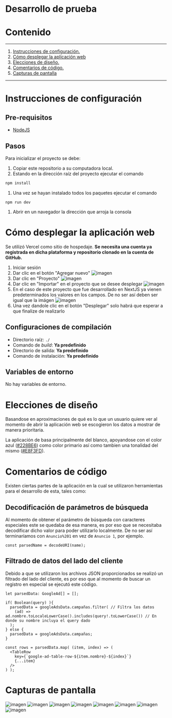 # Desarrollo de prueba

# Contenido
- - -
1. [Instrucciones de configuración.](#instrucciones-de-configuración)
1. [Cómo desplegar la aplicación web](#cómo-desplegar-la-aplicación-web)
1. [Elecciones de diseño.](#elecciones-de-diseño)
1. [Comentarios de código.](#comentarios-de-código)
1. [Capturas de pantalla](#capturas-de-pantalla)
- - -

# Instrucciones de configuración

## Pre-requisitos
- [NodeJS](https://nodejs.org/en)


## Pasos
Para inicializar el proyecto se debe:
1. Copiar este repositorio a su computadora local.
1. Estando en la dirección raíz del proyecto ejecutar el comando
```bash
npm install
```
1. Una vez se hayan instalado todos los paquetes ejecutar el comando
```
npm run dev
```
1. Abrir en un navegador la dirección que arroja la consola

# Cómo desplegar la aplicación web
Se utilizó Vercel como sitio de hospedaje.
**Se necesita una cuenta ya registrada en dicha plataforma y repositorio clonado en la cuenta de GitHub.**
1. Iniciar sesión
2. Dar clic en el botón "Agregar nuevo"
![imagen](https://github.com/user-attachments/assets/9a538cd9-aa84-4b51-8a86-3a2d6f7c9574)
4. Dar clic en "Proyecto"
![imagen](https://github.com/user-attachments/assets/112ab373-6061-4873-b2db-4293447662d6)
5. Dar clic en "Importar" en el proyecto que se desee desplegar
![imagen](https://github.com/user-attachments/assets/4c888fbc-564c-47cb-a37d-f97a9cd46270)
6. En el caso de este proyecto que fue desarrollado en NextJS ya vienen predeterminados los valores en los campos. De no ser así deben ser igual que la imágen
![imagen](https://github.com/user-attachments/assets/25c167b1-8012-47e1-a6fb-24824c36ec58)
7. Una vez dandole clic en el botón "Desplegar" solo habrá que esperar a que finalize de realizarlo

## Configuraciones de compilación
- Directorio raíz: `./`
- Comando de *build*: **Ya predefinido**
- Directorio de salida: **Ya predefinido**
- Comando de instalación: **Ya predefinido**

## Variables de entorno
No hay variables de entorno.


# Elecciones de diseño
Basandose en aproximaciones de qué es lo que un usuario quiere ver al momento de abrir la aplicación web se escogieron los datos a mostrar de manera prioritaria.

La aplicación de basa principalmente del blanco, apoyandose con el color azul ([#228BE6](https://g.co/kgs/cx9M5Dp)) como color primario así como tambien una tonalidad del mismo ([#E8F3FD](https://g.co/kgs/KNPmGbz)).


# Comentarios de código
Existen ciertas partes de la aplicación en la cual se utilizaron herramientas para el desarrollo de esta, tales como:

## Decodificación de parámetros de búsqueda
Al momento de obtener el parámetro de búsqueda con caracteres especiales este se quedaba de esa manera, es por eso que se necesitaba decodificar dicho valor para poder utilizarlo localmente.
De no ser así terminaríamos con `Anuncio%201` en vez de `Anuncio 1`, por ejemplo.
```
const parsedName = decodeURI(name);
```

## Filtrado de datos del lado del cliente
Debido a que se utilizaron los archivos JSON proporcionados se realizó un filtrado del lado del cliente, es por eso que al momento de buscar un registro en especial se ejecutó este código.
```tsx
let parsedData: GoogleAd[] = [];

if( Boolean(query) ){
  parsedData = googleAdsData.campañas.filter( // Filtra los datos
    (ad) => ad.nombre.toLocaleLowerCase().includes(query!.toLowerCase()) // En donde su nombre incluya el query dado
  );
} else {
  parsedData = googleAdsData.campañas;
}

const rows = parsedData.map( (item, index) => (
  <TableRow
    key={`google-ad-table-row-${item.nombre}-${index}`}
    {...item}
  />
) );
```



# Capturas de pantalla
![imagen](https://github.com/user-attachments/assets/83f205f4-541d-472c-a64a-98b31f60ad65)
![imagen](https://github.com/user-attachments/assets/ea013ab4-12e9-4dd1-87a7-fe0df0ab308d)
![imagen](https://github.com/user-attachments/assets/bbbdf38d-8d61-497e-b97c-d77fe5efc479)
![imagen](https://github.com/user-attachments/assets/3b07fa42-f8c6-4b67-800b-c8a8cabe541d)
![imagen](https://github.com/user-attachments/assets/bdcb4ffe-31c3-4e90-b6e3-9cee300a05c0)
![imagen](https://github.com/user-attachments/assets/eca19972-5bec-46fa-8fd5-20dfac80d644)
![imagen](https://github.com/user-attachments/assets/f3529f60-57c6-4d98-a24f-906a9e773dff)
![imagen](https://github.com/user-attachments/assets/3511f00e-c600-458e-8ca1-bbec258d2911)
